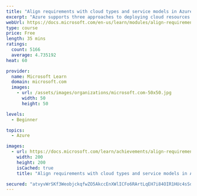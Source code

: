 ```yaml
---
title: "Align requirements with cloud types and service models in Azure"
excerpt: "Azure supports three approaches to deploying cloud resources - public, private, and the hybrid cloud. Selecting between them will change several factors of the services you move into Azure including cost, maintenance requirements, and security. In this module, we will look at all three types and help you make an informed decision about which one to leverage for your services. We'll also quickly look at the service models supported by Azure which can help you determine the services you should start with when planning out an Azure deployment."
webUrl: https://docs.microsoft.com/en-us/learn/modules/align-requirements-in-azure/
type: course
price: Free
length: 35 mins
ratings:
  count: 5166
  average: 4.735192
heat: 60

provider:
  name: Microsoft Learn
  domain: microsoft.com
  images:
    - url: /assets/images/organizations/microsoft.com-50x50.jpg
      width: 50
      height: 50

levels:
  - Beginner

topics:
  - Azure

images:
  - url: https://docs.microsoft.com/learn/achievements/align-requirements-in-azure-social.png
    width: 200
    height: 200
    isCached: true
    title: "Align requirements with cloud types and service models in Azure"

secured: "atvyvWrSKf3WeobjckqfwZO5AkccEnXWlICFo6RArtLqEH7i84OIR1HUc4sSdkF7pz2qgtdktLA2WEE9dc1H5VgAFy0rzW78vFXfcl+iyBlEUTyi5qQrmF5ZFng3RX8zz277q43pK4xFhAr5153Z/kwNyKKlUyNkG5jlTIHSuO+J/tuSV7fbbH7UTvQwgU39wlGAvmw6Mt4hflvF6+Ai5GctDYfj4mp/gcVS862iULWWR/NWzt2bTkjtaHo7f/jrtel8saD3IQ5Qe/8qBCk7AV65aNTpwLwIJ5IhR85RpHnmUs1gsTztofx1y+xieO4McpEDKaiy6MZq1LEzus/h4ZeVHCpoidc9YbX1CtCRSOx2VSMXc1NvRfqdzUq6uB5uBu+5u4fFCjPNP6GZ7UglCw==;FLcGXnM8fqNckffPIzSoUg=="
---
```


